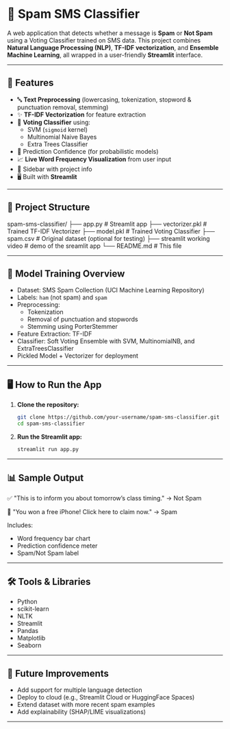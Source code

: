 # 📩 Spam SMS Classifier

A web application that detects whether a message is **Spam** or **Not Spam** using a Voting Classifier trained on SMS data. This project combines **Natural Language Processing (NLP)**, **TF-IDF vectorization**, and **Ensemble Machine Learning**, all wrapped in a user-friendly **Streamlit** interface.

---

## 🚀 Features

- 🔤 **Text Preprocessing** (lowercasing, tokenization, stopword & punctuation removal, stemming)
- ✨ **TF-IDF Vectorization** for feature extraction
- 🧠 **Voting Classifier** using:
  - SVM (`sigmoid` kernel)
  - Multinomial Naive Bayes
  - Extra Trees Classifier
- 🎯 Prediction Confidence (for probabilistic models)
- 📈 **Live Word Frequency Visualization** from user input
- 🧾 Sidebar with project info
- 🖥️ Built with **Streamlit**

---

## 📂 Project Structure

spam-sms-classifier/
├── app.py # Streamlit app
├── vectorizer.pkl # Trained TF-IDF Vectorizer
├── model.pkl # Trained Voting Classifier
├── spam.csv # Original dataset (optional for testing)
├── streamlit working video # demo of the sreamlit app
└── README.md # This file

---

## 🧠 Model Training Overview

- Dataset: SMS Spam Collection (UCI Machine Learning Repository)
- Labels: `ham` (not spam) and `spam`
- Preprocessing:
  - Tokenization
  - Removal of punctuation and stopwords
  - Stemming using PorterStemmer
- Feature Extraction: TF-IDF
- Classifier: Soft Voting Ensemble with SVM, MultinomialNB, and ExtraTreesClassifier
- Pickled Model + Vectorizer for deployment

---

## 🖥️ How to Run the App

1. **Clone the repository:**
   ```bash
   git clone https://github.com/your-username/spam-sms-classifier.git
   cd spam-sms-classifier
   ```
2. **Run the Streamlit app:**
   ```bash
   streamlit run app.py
   ```
   
---

## 📊 Sample Output

✅ "This is to inform you about tomorrow’s class timing." → Not Spam

🚨 "You won a free iPhone! Click here to claim now." → Spam

Includes:
- Word frequency bar chart
- Prediction confidence meter
- Spam/Not Spam label

--- 

## 🛠️ Tools & Libraries

- Python
- scikit-learn
- NLTK
- Streamlit
- Pandas
- Matplotlib
- Seaborn

---

## 📌 Future Improvements

- Add support for multiple language detection
- Deploy to cloud (e.g., Streamlit Cloud or HuggingFace Spaces)
- Extend dataset with more recent spam examples
- Add explainability (SHAP/LIME visualizations)

---
